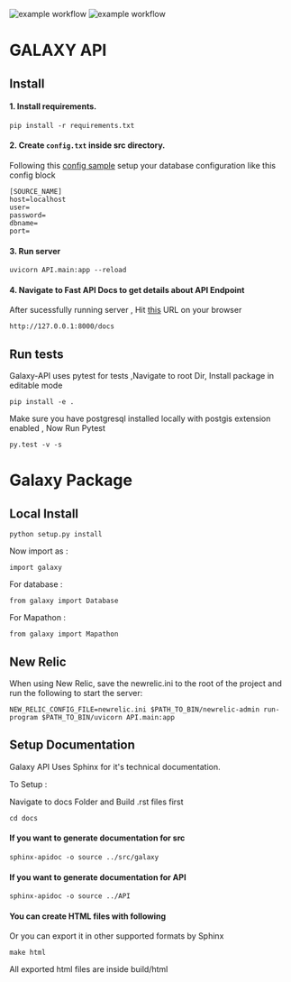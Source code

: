 ![example workflow](https://github.com/hotosm/galaxy-api/actions/workflows/Unit-test.yml/badge.svg)
![example workflow](https://github.com/hotosm/galaxy-api/actions/workflows/locust.yml/badge.svg)

# GALAXY API

## Install

#### 1. Install requirements.

```pip install -r requirements.txt```

#### 2. Create ```config.txt``` inside src directory.

Following this [config sample](https://github.com/hotosm/galaxy-api/blob/master/src/config.txt.sample) setup your database configuration like this config block 

```
[SOURCE_NAME]
host=localhost
user=
password=
dbname=
port=
```


#### 3. Run server

```uvicorn API.main:app --reload```

#### 4. Navigate to Fast API Docs to get details about API Endpoint 

After sucessfully running server , Hit [this](http://127.0.0.1:8000/docs) URL on your browser

```http://127.0.0.1:8000/docs```

## Run tests 

Galaxy-API uses pytest for tests ,Navigate to root Dir, Install package in editable mode


```pip install -e .```


Make sure you have postgresql installed locally with postgis extension enabled , Now Run Pytest


```py.test -v -s```

# Galaxy Package

## Local Install


```python setup.py install```

Now import as : 

```import galaxy```

For database : 

```from galaxy import Database```

For Mapathon : 

```from galaxy import Mapathon```

## New Relic
When using New Relic, save the newrelic.ini to the root of the project and run the following to start the server:

```NEW_RELIC_CONFIG_FILE=newrelic.ini $PATH_TO_BIN/newrelic-admin run-program $PATH_TO_BIN/uvicorn API.main:app```

## Setup Documentation

Galaxy API Uses Sphinx for it's technical documentation.

To Setup  : 

Navigate to docs Folder and Build .rst files first 

``` cd docs ```
#### If you want to generate documentation for src 
``` sphinx-apidoc -o source ../src/galaxy ```
#### If you want to generate documentation for API 
``` sphinx-apidoc -o source ../API ```
 
#### You can create HTML files with following 
Or you can export it in other supported formats by Sphinx

``` make html ```

All exported html files are inside build/html 
